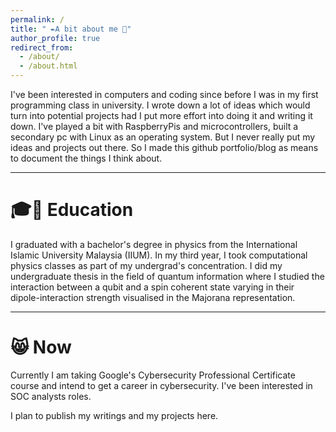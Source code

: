 ```yaml
---
permalink: /
title: " ✒️A bit about me 🐢"
author_profile: true
redirect_from: 
  - /about/
  - /about.html
---
```


I've been interested in computers and coding since before I was in my first programming class in university. I wrote down a lot of ideas which would turn into potential projects had I put more effort into doing it and writing it down. I've played a bit with RaspberryPis and microcontrollers, built a secondary pc with Linux as an operating system. But I never really put my ideas and projects out there. So I made this github portfolio/blog as means to document the things I think about.

---
# 🎓📜 Education
I graduated with a bachelor's degree in physics from the International Islamic University Malaysia (IIUM). In my third year, I took computational physics classes as part of my undergrad's concentration. I did my undergraduate thesis in the field of quantum information where I studied the interaction between a qubit and a spin coherent state varying in their dipole-interaction strength visualised in the Majorana representation. 

---
# 😸 Now
Currently I am taking Google's Cybersecurity Professional Certificate course and intend to get a career in cybersecurity. I've been interested in SOC analysts roles.

I plan to publish my writings and my projects here.

